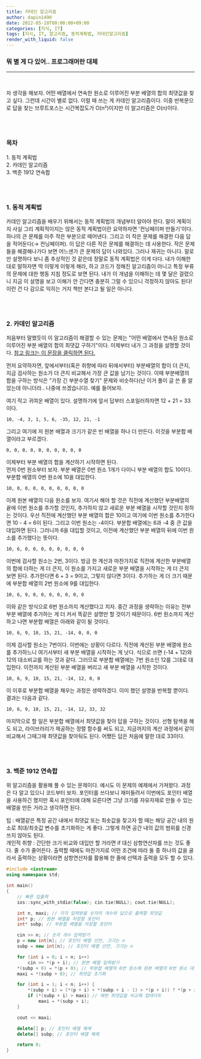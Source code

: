 ```yaml
---
title: 카데인 알고리즘
author: dapin1490
date: 2022-05-18T00:00:00+09:00
categories: [지식, IT]
tags: [지식, IT, 알고리즘, 동적계획법, 카데인알고리즘]
render_with_liquid: false
---
```


### 뭐 별 게 다 있어.. 프로그래머란 대체

-----

<br>

자 생각을 해보자. 어떤 배열에서 연속한 원소로 이루어진 부분 배열의 합의 최댓값을 찾고 싶다. 그런데 시간이 별로 없다. 이럴 때 쓰는 게 카데인 알고리즘이다. 이중 반복문으로 답을 찾는 브루트포스는 시간복잡도가 O(n²)이지만 이 알고리즘은 O(n)이다.  
  
<br><br>

### 목차
<p>1. 동적 계획법<br>
2. 카데인 알고리즘<br>
3. 백준 1912 연속합</p>
  
<br><br>
  
### 1. 동적 계획법
카데인 알고리즘을 배우기 위해서는 동적 계획법의 개념부터 알아야 한다. 말이 계획이지 사실 그리 계획적이지는 않은 동적 계획법이란 요약하자면 '컨닝페이퍼 만들기'이다.  
하나의 큰 문제를 아주 작은 부분으로 떼어낸다. 그리고 이 작은 문제를 해결한 다음 답을 적어둔다(→ 컨닝페이퍼). 이 답은 다른 작은 문제를 해결하는 데 사용한다. 작은 문제들을 해결해나가다 보면 어느샌가 큰 문제의 답이 나와있다. 그러나 재귀는 아니다. 말로만 설명하다 보니 좀 추상적인 것 같은데 정말로 동적 계획법은 이게 다다. 내가 이해한 대로 말하자면 딱 이렇게 이렇게 해라, 하고 코드가 정해진 알고리즘이 아니고 특정 부류의 문제에 대한 행동 지침 정도로 보면 된다. 내가 이 개념을 이해하는 데 몇 달은 걸렸으니 지금 이 설명을 보고 이해가 안 간다면 충분히 그럴 수 있으니 걱정하지 않아도 된다! 이런 건 다 감으로 익히는 거지 책만 본다고 될 일은 아니다.  
  
<br><br>

### 2. 카데인 알고리즘
처음부터 말했듯이 이 알고리즘이 해결할 수 있는 문제는 "어떤 배열에서 연속된 원소로 이루어진 부분 배열의 합의 최댓값 구하기"이다. 이제부터 내가 그 과정을 설명할 것이다. [참고 링크는 이 문장을 클릭하면 된다.](https://medium.com/@vdongbin/kadanes-algorithm-%EC%B9%B4%EB%8D%B0%EC%9D%B8-%EC%95%8C%EA%B3%A0%EB%A6%AC%EC%A6%98-acbc8c279f29)  
  
먼저 요약하자면, 앞에서부터(혹은 취향에 따라 뒤에서부터) 부분배열의 합이 더 큰지, 지금 검사하는 원소가 더 큰지 비교해서 가장 큰 값을 남기는 것이다. 이때 부분배열의 합을 구하는 방식은 "가장 긴 부분수열 찾기" 문제와 비슷하다(난 이거 풀이 글 쓴 줄 알았는데 아니더라.. 나중에 쓰겠습니다). 예를 들어보자.  
  
여기 작고 귀여운 배열이 있다. 설명하기에 앞서 답부터 스포일러하자면 12 + 21 = 33이다.  
  
`10, -4, 3, 1, 5, 6, -35, 12, 21, -1`  
  
그리고 여기에 저 원본 배열과 크기가 같은 빈 배열을 하나 더 만든다. 이것을 부분합 배열이라고 부르겠다.  
  
`0, 0, 0, 0, 0, 0, 0, 0, 0, 0`  
  
이제부터 부분 배열의 합을 계산하기 시작하면 된다.  
먼저 0번 원소부터 보자. 부분 배열은 0번 원소 1개가 다이니 부분 배열의 합도 10이다. 부분합 배열의 0번 원소에 10을 대입한다.  
  
`10, 0, 0, 0, 0, 0, 0, 0, 0, 0`  
  
이제 원본 배열의 다음 원소를 보자. 여기서 해야 할 것은 직전에 계산했던 부분배열의 끝에 이번 원소를 추가할 것인지, 추가하지 않고 새로운 부분 배열을 시작할 것인지 정하는 것이다. 우선 직전에 계산했던 부분 배열의 합은 10이고 여기에 이번 원소를 추가한다면 10 - 4 = 6이 된다. 그리고 이번 원소는 -4이다. 부분합 배열에는 6과 -4 중 큰 값을 대입하면 된다. 그러니까 6을 대입할 것이고, 이전에 계산했던 부분 배열의 뒤에 이번 원소를 추가했다는 뜻이다.  
  
`10, 6, 0, 0, 0, 0, 0, 0, 0, 0`  
  
이번에 검사할 원소는 2번, 3이다. 방금 한 계산과 마찬가지로 직전에 계산한 부분배열의 합에 더하는 게 더 큰지, 이 원소를 가지고 새로운 부분 배열을 시작하는 게 더 큰지 보면 된다. 추가한다면 6 + 3 = 9이고, 그렇지 않다면 3이다. 추가하는 게 더 크기 때문에 부분합 배열의 2번 원소에 9를 대입한다.  
  
`10, 6, 9, 0, 0, 0, 0, 0, 0, 0`  
  
이와 같은 방식으로 6번 원소까지 계산했다고 치자. 중간 과정을 생략하는 이유는 전부 부분 배열에 추가하는 게 더 커서 똑같은 설명만 할 것이기 때문이다. 6번 원소까지 계산하고 나면 부분합 배열은 아래와 같이 될 것이다.  
  
`10, 6, 9, 10, 15, 21, -14, 0, 0, 0`  
  
이제 검사할 원소는 7번이다. 이번에는 상황이 다르다. 직전에 계산된 부분 배열에 원소를 추가하느니 여기서부터 새 부분 배열을 시작하는 게 낫다. 식으로 쓰면 (-14 + 12)와 12의 대소비교를 하는 것과 같다. 그러므로 부분합 배열에는 7번 원소인 12를 그대로 대입한다. 이전까지 계산된 부분 배열을 버리고 새 부분 배열을 시작한 것이다.  
  
`10, 6, 9, 10, 15, 21, -14, 12, 0, 0`  
  
이 이후로 부분합 배열을 채우는 과정은 생략하겠다. 이미 했던 설명을 반복할 뿐이다. 결과는 다음과 같다.  
  
`10, 6, 9, 10, 15, 21, -14, 12, 33, 32`  
  
마지막으로 할 일은 부분합 배열에서 최댓값을 찾아 답을 구하는 것이다. 선형 탐색을 해도 되고, 라이브러리가 제공하는 정렬 함수를 써도 되고, 지금까지의 계산 과정에서 같이 비교해서 그때그때 최댓값을 찾아둬도 된다. 어쨌든 답은 처음에 말한 대로 33이다.  
  
<br><br>

### 3. 백준 1912 연속합
위 알고리즘을 활용해 풀 수 있는 문제이다. 예시도 이 문제의 예제에서 가져왔다. 과정은 다 알고 있으니 코드부터 보자. 포인터를 쓰다보니 재미들려서 이번에도 포인터 배열을 사용하긴 했지만 혹시 포인터에 대해 모른다면 그냥 크기를 자유자재로 만들 수 있는 배열을 만든 거라고 생각하면 된다.  
  
팁 : 배열같은 특정 공간 내에서 최댓값 또는 최솟값을 찾고자 할 때는 해당 공간 내의 원소로 최대/최솟값 변수를 초기화하는 게 좋다. 그렇게 하면 공간 내의 값의 범위를 신경쓰지 않아도 된다.  
개인적 취향 : 간단한 크기 비교와 대입만 할 거라면 if 대신 삼항연산자를 쓰는 것도 좋다. 줄 수가 줄어든다. 출력할 때에도 마찬가지로 어떤 조건에 따라 둘 중 하나의 값을 골라서 출력하는 상황이라면 삼항연산자를 활용해 한 줄에 선택과 출력을 모두 할 수 있다.  
  
```cpp
#include <iostream>
using namespace std;

int main()
{
    // 빠른 입출력
    ios::sync_with_stdio(false); cin.tie(NULL); cout.tie(NULL);

    int n, maxi; // 각각 입력받을 숫자의 개수와 답으로 출력할 최댓값
    int* p; // 원본 배열을 저장할 포인터
    int* subp; // 부분합 배열을 저장할 포인터

    cin >> n; // 숫자 개수 입력받기
    p = new int[n]; // 포인터 배열 선언, 크기는 n
    subp = new int[n]; // 포인터 배열 선언, 크기는 n

    for (int i = 0; i < n; i++)
        cin >> *(p + i); // 원본 배열 입력받기
    *(subp + 0) = *(p + 0); // 부분합 배열의 0번 원소에 원본 배열의 0번 원소 대입
    maxi = *(subp + 0); // 최댓값 초기화

    for (int i = 1; i < n; i++) {
        *(subp + i) = (*(p + i) + *(subp + i - 1) > *(p + i)) ? *(p + i) + *(subp + i - 1) : *(p + i); // 삼항연산자로 대입했다. 의미는 이전에 설명한 논리와 같다.
        if (*(subp + i) > maxi) // 매번 최댓값을 비교해 업데이트
            maxi = *(subp + i);
    }

    cout << maxi;

    delete[] p; // 포인터 배열 해제
    delete[] subp; // 포인터 배열 해제

    return 0;
}
```  